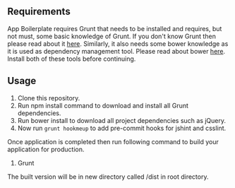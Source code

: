 <h2>Requirements</h2>
App Boilerplate requires Grunt that needs to be installed and requires, but not must, some basic knowledge of Grunt. 
If you don't know Grunt then please read about it <a href="http://gruntjs.com/">here</a>. Similarly, it also needs some bower knowledge as it is
used as dependency management tool. Please read about bower <a href="http://bower.io/">here</a>. Install both of these tools before continuing.

<h2>Usage</h2>

1. Clone this repository.
2. Run npm install command to download and install all Grunt dependencies.
3. Run bower install to download all project dependencies such as jQuery.
4. Now run `grunt hookmeup` to add pre-commit hooks for jshint and csslint.

Once application is completed then run following command to build your application for production.

1. Grunt

The built version will be in new directory called /dist in root directory.
